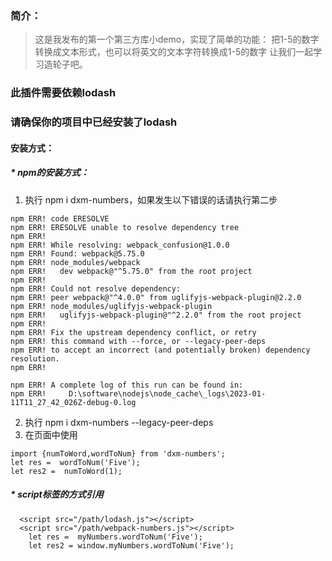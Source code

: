 ### 简介：
> 这是我发布的第一个第三方库小demo，实现了简单的功能：
> 把1-5的数字转换成文本形式，也可以将英文的文本字符转换成1-5的数字
> 让我们一起学习造轮子吧。

### 此插件需要依赖lodash
### 请确保你的项目中已经安装了lodash
#### 安装方式：
##### * npm的安装方式：
1. 执行 npm i dxm-numbers，如果发生以下错误的话请执行第二步
```
npm ERR! code ERESOLVE
npm ERR! ERESOLVE unable to resolve dependency tree
npm ERR!
npm ERR! While resolving: webpack_confusion@1.0.0
npm ERR! Found: webpack@5.75.0
npm ERR! node_modules/webpack
npm ERR!   dev webpack@"^5.75.0" from the root project
npm ERR!
npm ERR! Could not resolve dependency:
npm ERR! peer webpack@"^4.0.0" from uglifyjs-webpack-plugin@2.2.0
npm ERR! node_modules/uglifyjs-webpack-plugin
npm ERR!   uglifyjs-webpack-plugin@"^2.2.0" from the root project
npm ERR!
npm ERR! Fix the upstream dependency conflict, or retry
npm ERR! this command with --force, or --legacy-peer-deps
npm ERR! to accept an incorrect (and potentially broken) dependency resolution.
npm ERR!

npm ERR! A complete log of this run can be found in:
npm ERR!     D:\software\nodejs\node_cache\_logs\2023-01-11T11_27_42_026Z-debug-0.log
```
2. 执行 npm i dxm-numbers --legacy-peer-deps
3. 在页面中使用

```
import {numToWord,wordToNum} from 'dxm-numbers';
let res =  wordToNum('Five');
let res2 =  numToWord(1);

```
##### * script标签的方式引用
```
  <script src="/path/lodash.js"></script>
  <script src="/path/webpack-numbers.js"></script>
    let res =  myNumbers.wordToNum('Five');
    let res2 = window.myNumbers.wordToNum('Five');
```
